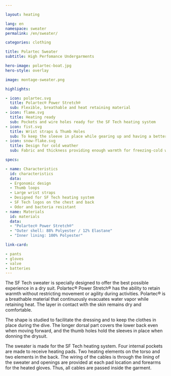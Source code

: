```yaml
---

layout: heating

lang: en
namespace: sweater
permalink: /en/sweater/

categories: clothing

title: Polartec Sweater
subtitle: High Perfomance Undergarments

hero-image: polartec-boat.jpg
hero-style: overlay

image: montage-sweater.png

highlights:

- icon: polartec.svg
  title: Polartec® Power Stretch®
  sub: Flexible, breathable and heat retaining material
- icon: flame.svg
  title: Heating ready
  sub: Pockets and wire holes ready for the SF Tech heating system
- icon: fist.svg
  title: Wrist straps & Thumb Holes
  sub: To keep the sleeve in place while gearing up and having a better fit under drygloves
- icon: snow-flake.svg
  title: Design for cold weather
  sub: Fabric and thickness providing enough warmth for freezing-cold waters

specs:

- name: Characteristics
  id: characteristics
  data:
  - Ergonomic design
  - Thumb loops
  - Large wrist straps
  - Designed for SF Tech heating system
  - SF Tech logos on the chest and back
  - Odor and bacteria resistant
- name: Materials
  id: materials
  data:
  - "Polartec® Power Stretch®"
  - "Outer shell: 88% Polyester / 12% Elastane"
  - "Inner lining: 100% Polyester"

link-card:

- pants
- gloves
- valve
- batteries
---
```

  
The SF Tech sweater is specially designed to offer the best possible experience in a dry suit. Polartec® Power Stretch® has the ability to retain warmth without restricting movement or agility during activities. Polartec® is a breathable material that continuously evacuates water vapor while retaining heat. The layer in contact with the skin remains dry and comfortable.

The shape is studied to facilitate the dressing and to keep the clothes in place during the dive. The longer dorsal part covers the lower back even when moving forward, and the thumb holes hold the sleeves in place when donning the drysuit.

The sweater is made for the SF Tech heating system. Four internal pockets are made to receive heating pads. Two heating elements on the torso and two elements in the back. The wiring of the cables is through the lining of the sweater and openings are provided at each pad location and forearms for the heated gloves. Thus, all cables are passed inside the garment.
